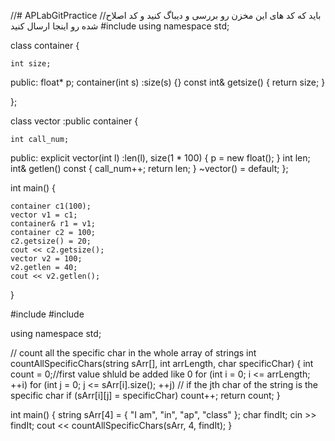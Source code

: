 //# APLabGitPractice
//باید که کد های این مخزن رو بررسی و دیباگ کنید و کد اصلاح شده رو اینجا ارسال کنید
#include <iostream>
using namespace std;

class container {

	int size;
public:
	float* p;
	container(int s) :size(s) {}
	const int& getsize() { return size; }

};

class vector :public container {

	int call_num;
public:
	explicit vector(int l) :len(l), size(1 * 100) {
		p = new float();
	}
	int len;
	int& getlen() const {
		call_num++;
		return len;
	}
	~vector() = default;
};

int main() {

	container c1(100);
	vector v1 = c1;
	container& r1 = v1;
	container c2 = 100;
	c2.getsize() = 20;
	cout << c2.getsize();
	vector v2 = 100;
	v2.getlen = 40;
	cout << v2.getlen();
}




#include <iostream>
#include <string>

using namespace std;

// count all the specific char in the whole array of strings
int countAllSpecificChars(string sArr[], int arrLength, char specificChar) {
    int count = 0;//first value shluld be added like 0
    for (int i = 0; i <= arrLength; ++i)
        for (int j = 0; j <= sArr[i].size(); ++j)
            // if the jth char of the string is the specific char
            if (sArr[i][j] = specificChar)
                count++;
    return count;
}

int main() {
    string sArr[4] = {
            "I am",
            "in",
            "ap",
            "class"
    };
    char findIt;
    cin >> findIt;
    cout << countAllSpecificChars(sArr, 4, findIt);
}